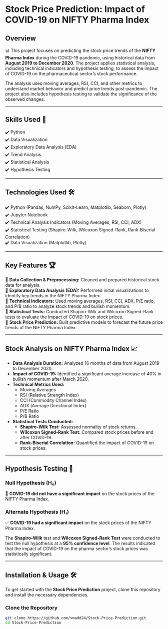 # Stock Price Prediction: Impact of COVID-19 on NIFTY Pharma Index

## Overview

📊 This project focuses on predicting the stock price trends of the **NIFTY Pharma Index** during the COVID-19 pandemic, using historical data from **August 2019 to December 2020**. The project applies statistical analysis, including technical indicators and hypothesis testing, to assess the impact of COVID-19 on the pharmaceutical sector’s stock performance.

The analysis uses moving averages, RSI, CCI, and other metrics to understand market behavior and predict price trends post-pandemic. The project also includes hypothesis testing to validate the significance of the observed changes.

---

## Skills Used 🚀

✔️ Python  
✔️ Data Visualization  
✔️ Exploratory Data Analysis (EDA)  
✔️ Trend Analysis  
✔️ Statistical Analysis  
✔️ Hypothesis Testing

---

## Technologies Used 🛠️

✔️ Python (Pandas, NumPy, Scikit-Learn, Matplotlib, Seaborn, Plotly)  
✔️ Jupyter Notebook  
✔️ Technical Analysis Indicators (Moving Averages, RSI, CCI, ADX)  
✔️ Statistical Testing (Shapiro-Wilk, Wilcoxon Signed-Rank, Rank-Biserial Correlation)  
✔️ Data Visualization (Matplotlib, Plotly)

---

## Key Features 🏆

📌 **Data Collection & Preprocessing:** Cleaned and prepared historical stock data for analysis.  
📌 **Exploratory Data Analysis (EDA):** Performed initial visualizations to identify key trends in the NIFTY Pharma Index.  
📌 **Technical Indicators:** Used moving averages, RSI, CCI, ADX, P/E ratio, and P/B ratio to analyze stock trends and bullish momentum.  
📌 **Statistical Tests:** Conducted Shapiro-Wilk and Wilcoxon Signed-Rank tests to evaluate the impact of COVID-19 on stock prices.  
📌 **Stock Price Prediction:** Built predictive models to forecast the future price trends of the NIFTY Pharma Index.

---

## Stock Analysis on NIFTY Pharma Index 📈

- **Data Analysis Duration:** Analyzed 16 months of data from August 2019 to December 2020.
- **Impact of COVID-19:** Identified a significant average increase of 40% in bullish momentum after March 2020.
- **Technical Metrics Used:**  
  - Moving Averages  
  - RSI (Relative Strength Index)  
  - CCI (Commodity Channel Index)  
  - ADX (Average Directional Index)  
  - P/E Ratio  
  - P/B Ratio  
- **Statistical Tests Conducted:**  
  - **Shapiro-Wilk Test:** Assessed normality of stock returns.  
  - **Wilcoxon Signed-Rank Test:** Compared stock prices before and after COVID-19.  
  - **Rank-Biserial Correlation:** Quantified the impact of COVID-19 on stock prices.

---

## Hypothesis Testing 🔬

### Null Hypothesis (H₀)
🚫 **COVID-19 did not have a significant impact** on the stock prices of the NIFTY Pharma Index.

### Alternate Hypothesis (H₁)
✅ **COVID-19 had a significant impact** on the stock prices of the NIFTY Pharma Index.

The **Shapiro-Wilk** test and **Wilcoxon Signed-Rank Test** were conducted to test the null hypothesis at a **95% confidence level**. The results indicated that the impact of COVID-19 on the pharma sector’s stock prices was statistically significant.

---

## Installation & Usage 🛠️

To get started with the **Stock Price Prediction** project, clone this repository and install the necessary dependencies.

### Clone the Repository

```bash
git clone https://github.com/vmadd24/Stock-Price-Prediction.git
cd Stock-Price-Prediction

